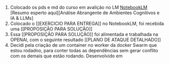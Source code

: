
1. Colocado os pds e md do curso em avalição no LM [NotebookLM](https://notebooklm.google.com/notebook/cbcd8576-675e-4461-9040-dfd2c898d1bb)  [Resumo esperto aqui][Análise Abrangente de Ambientes Cognitivos e IA & LLMs]
2. Colocado o [[EXERCICIO PARA ENTREGA]] no NotebookLM, foi recebida uma [[PROPOSIÇÃO PARA SOLUÇÃO]] 
3. Essa [[PROPOSIÇÃO PARA SOLUÇÃO]] foi alimentada e trabalhada na OPENAI, com o seguinte resultado [[PLANO DE ATAQUE DETALHADO]]
4. Decidi pela criação de um container no worker da docker Swarm que estou rodadno, para conter todas as dependências sem gerar conflito com os demais que estão rodando. Desenvolvido em 